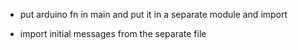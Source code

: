 - put arduino fn in main and put it in a separate module and import

- import initial messages from the separate file